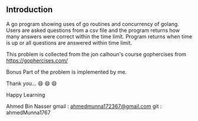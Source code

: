 ## Introduction

A go program showing uses of go routines and concurrency of golang. 
Users are asked questions from a csv file and the program returns how many answers were correct within the time limit. 
Program returns when time is up or all questions are answered within time limit. 


This problem is collected from the jon calhoun's course gophercises from https://gophercises.com/

Bonus Part of the problem is implemented by me. 

Thank you... :smile: :smile: :smile:

Happy Learning


Ahmed Bin Nasser
gmail : ahmedmunna172367@gmail.com
git : ahmedMunna1767
